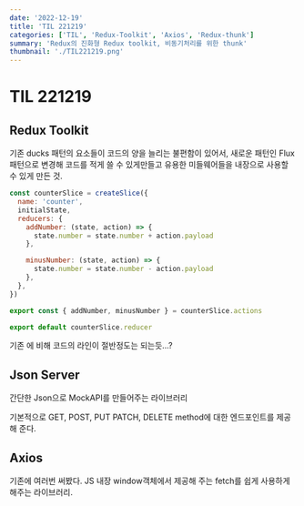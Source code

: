 ```yaml
---
date: '2022-12-19'
title: 'TIL 221219'
categories: ['TIL', 'Redux-Toolkit', 'Axios', 'Redux-thunk']
summary: 'Redux의 진화형 Redux toolkit, 비동기처리를 위한 thunk'
thumbnail: './TIL221219.png'
---
```


# TIL 221219

## Redux Toolkit

기존 ducks 패턴의 요소들이 코드의 양을 늘리는 불편함이 있어서, 새로운 패턴인 Flux패턴으로 변경해 코드를 적게 쓸 수 있게만들고 유용한 미들웨어들을 내장으로 사용할 수 있게 만든 것.

```jsx
const counterSlice = createSlice({
  name: 'counter',
  initialState,
  reducers: {
    addNumber: (state, action) => {
      state.number = state.number + action.payload
    },

    minusNumber: (state, action) => {
      state.number = state.number - action.payload
    },
  },
})

export const { addNumber, minusNumber } = counterSlice.actions

export default counterSlice.reducer
```

기존 에 비해 코드의 라인이 절반정도는 되는듯…?

## Json Server

간단한 Json으로 MockAPI를 만들어주는 라이브러리

기본적으로 GET, POST, PUT PATCH, DELETE method에 대한 엔드포인트를 제공해 준다.

## Axios

기존에 여러번 써봤다. JS 내장 window객체에서 제공해 주는 fetch를 쉽게 사용하게 해주는 라이브러리.
